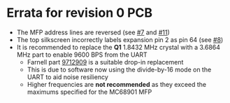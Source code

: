 # Errata for revision 0 PCB

* The MFP address lines are reversed (see [#7](https://github.com/roscopeco/rosco_m68k/issues/7) and [#11](https://github.com/roscopeco/rosco_m68k/issues/11))
* The top silkscreen incorrectly labels expansion pin 2 as pin 64 (see [#8](https://github.com/roscopeco/rosco_m68k/issues/8))
* It is recommended to replace the **Q1** 1.8432 MHz crystal with a 3.6864 MHz part to enable 9600 BPS from the UART
  * Farnell part [9712909](https://uk.farnell.com/iqd-frequency-products/lfxtal003263/crystal-3-686400mhz/dp/9712909?CMP=i-ddd7-00001003) is a suitable drop-in replacement
  * This is due to software now using the divide-by-16 mode on the UART to aid noise resiliency
  * Higher frequencies are **not recommended** as they exceed the maximums specified for the MC68901 MFP
